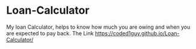 # Loan-Calculator
My loan Calculator, helps to know how much you are owing and when you are expected to pay back. 
The Link
https://coded1guy.github.io/Loan-Calculator/
